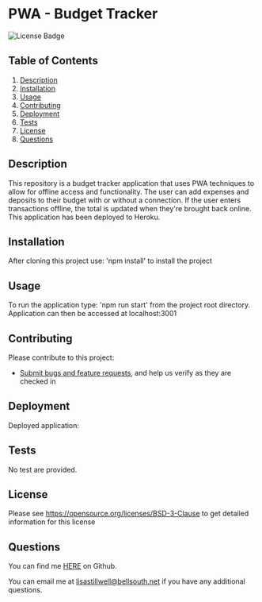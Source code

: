 # PWA - Budget Tracker

![License Badge](https://shields.io/badge/license-BSD-green)
## Table of Contents
1. [Description](#description)
2. [Installation](#installation)
3. [Usage](#usage)
4. [Contributing](#contributing)
5. [Deployment](#deployment)
6. [Tests](#tests)
7. [License](#license)
8. [Questions](#questions)

## Description
This repository is a budget tracker application that uses PWA techniques to allow for offline access and functionality.
The user can add expenses and deposits to their budget with or without a connection. If the user enters transactions offline, the total is updated when they're brought back online. This application has been deployed to Heroku.

## Installation
After cloning this project use: 'npm install' to install the project

## Usage
To run the application type: 'npm run start' from the project root directory. Application can then be accessed at localhost:3001

## Contributing
Please contribute to this project:
* [Submit bugs and feature requests](https://github.com/lstillwe/budget-tracker/issues), and help us verify as they are checked in

## Deployment
Deployed application: 

## Tests
No test are provided.

## License
Please see https://opensource.org/licenses/BSD-3-Clause to get detailed information for this license

## Questions
You can find me [HERE](https://github.com/lstillwe) on Github.

You can email me at lisastillwell@bellsouth.net if you have any additional questions.
